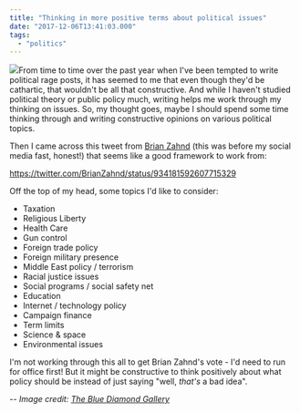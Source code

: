 ```yaml
---
title: "Thinking in more positive terms about political issues"
date: "2017-12-06T13:41:03.000"
tags: 
  - "politics"
---
```


![](http://chrishubbs.com/wordpress/wp-content/uploads/2017/12/politics-150x150.jpg)From time to time over the past year when I've been tempted to write political rage posts, it has seemed to me that even though they'd be cathartic, that wouldn't be all that constructive. And while I haven't studied political theory or public policy much, writing helps me work through my thinking on issues. So, my thought goes, maybe I should spend some time thinking through and writing constructive opinions on various political topics.

Then I came across this tweet from [Brian Zahnd](https://twitter.com/BrianZahnd/) (this was before my social media fast, honest!) that seems like a good framework to work from:

https://twitter.com/BrianZahnd/status/934181592607715329

Off the top of my head, some topics I'd like to consider:

- Taxation
- Religious Liberty
- Health Care
- Gun control
- Foreign trade policy
- Foreign military presence
- Middle East policy / terrorism
- Racial justice issues
- Social programs / social safety net
- Education
- Internet / technology policy
- Campaign finance
- Term limits
- Science & space
- Environmental issues

I'm not working through this all to get Brian Zahnd's vote - I'd need to run for office first! But it might be constructive to think positively about what policy should be instead of just saying "well, _that's_ a bad idea".

\-- _Image credit: [The Blue Diamond Gallery](http://www.thebluediamondgallery.com/pictures/politics.jpg)_
